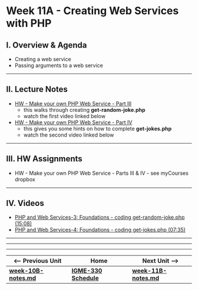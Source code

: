 # Week 11A - Creating Web Services with PHP

## I. Overview & Agenda

- Creating a web service
- Passing arguments to a web service

<hr>

## II. Lecture Notes

- [HW - Make your own PHP Web Service - Part III](https://github.com/tonethar/IGME-330-Master/blob/master/notes/HW-php-web-service-3.md)
  - this walks through creating **get-random-joke.php**
  - watch the first video linked below
- [HW - Make your own PHP Web Service - Part IV](https://github.com/tonethar/IGME-330-Master/blob/master/notes/HW-php-web-service-4.md)
  - this gives you some hints on how to complete **get-jokes.php**
  - watch the second video linked below

<hr>

## III. HW Assignments
- HW - Make your own PHP Web Service - Parts III & IV - see myCourses dropbox

<hr>

## IV. Videos
- [PHP and Web Services-3: Foundations - coding get-random-joke.php (15:08)](https://video.rit.edu/Watch/php-and-web-services-3-coding-get-random-joke)
- [PHP and Web Services-4: Foundations - coding get-jokes.php (07:35)](https://video.rit.edu/Watch/php-and-web-services-4-coding-get-jokes)

<hr>

<!--
# Week 11A - Intro to Node.js
-->

<!--
## I. Overview
- **Node.js** is a command-line JavaScript runtime built on Chrome's V8 JavaScript engine. Node.js uses an event-driven, non-blocking I/O model that makes it lightweight and efficient. Node.js' package ecosystem, **npm**, is the largest ecosystem of open source libraries in the world.
- Node.js runs on your local machine via the command line, or on a server, it does not run in the user's browser
- https://nodejs.org/en/

-->

<!--
## II. Today's Topics
- Consuming Web Services from a command-line Node.js app:
  - [Node.js and Web Services - 1](https://github.com/tonethar/IGME-330-Master/blob/master/notes/node-and-web-services-1.md)
  - [Node.js and Web Services - 2](https://github.com/tonethar/IGME-330-Master/blob/master/notes/node-and-web-services-2.md)
- Transpiling our ES6 code to ES5 via Node.js and WebPack - [Transpiling ES6 to ES5](https://github.com/tonethar/IGME-330-Master/blob/master/notes/node-and-transpiling.md)
- (transpiling is a requirement of Project 3!)
-->

<!--
## III. Important Deadlines
- *When will the final exam be given?*
  - the final exam is on the last day of class: 
    - Thursday, April 23rd
- *When is the [final project](../projects/project-2.md) due?*
  - during the regularly scheduled final exam time for the course (see SIS for date/time and location)
-->

<!--
## IV. Other Resources
- https://github.com/toddmotto/public-apis
- https://github.com/abhishekbanthia/Public-APIs
-->  

<hr><hr>

| <-- Previous Unit | Home | Next Unit -->
| --- | --- | --- 
| [**week-10B-notes.md**](week-10B-notes.md)     |  [**IGME-330 Schedule**](../schedule.md) | [**week-11B-notes.md**](week-11B-notes.md)
